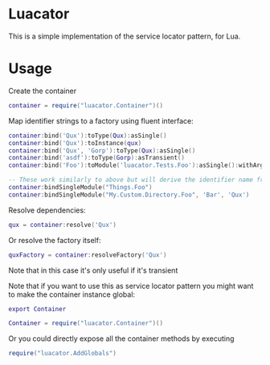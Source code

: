 
# Luacator

This is a simple implementation of the service locator pattern, for Lua.

# Usage

Create the container

```lua
container = require("luacator.Container")()
```

Map identifier strings to a factory using fluent interface:

```lua
container:bind('Qux'):toType(Qux):asSingle()
container:bind('Qux'):toInstance(qux)
container:bind('Qux', 'Gorp'):toType(Qux):asSingle()
container:bind('asdf'):toType(Gorp):asTransient()
container:bind('Foo'):toModule('luacator.Tests.Foo'):asSingle():withArgs('bob', 'joe')

-- These work similarly to above but will derive the identifier name from module name
container:bindSingleModule("Things.Foo")
container:bindSingleModule("My.Custom.Directory.Foo", 'Bar', 'Qux')
```

Resolve dependencies:

```lua
qux = container:resolve('Qux')
```

Or resolve the factory itself:

```lua
quxFactory = container:resolveFactory('Qux')
```

Note that in this case it's only useful if it's transient

Note that if you want to use this as service locator pattern you might want to make the container instance global:

```lua
export Container

Container = require("luacator.Container")()
```

Or you could directly expose all the container methods by executing

```lua
require("luacator.AddGlobals")
```

